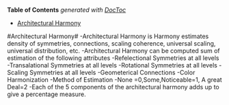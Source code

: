 <!-- START doctoc generated TOC please keep comment here to allow auto update -->
<!-- DON'T EDIT THIS SECTION, INSTEAD RE-RUN doctoc TO UPDATE -->
**Table of Contents**  *generated with [DocToc](https://github.com/thlorenz/doctoc)*

- [Architectural Harmony](#architectural-harmony)

<!-- END doctoc generated TOC please keep comment here to allow auto update -->

#Architectural Harmony#
  -Architectural Harmony is Harmony estimates density of symmetries, connections, scaling coherence, universal scaling, universal distribution, etc. 
  -Architectural Harmony can be computed sum of estimation of the following attributes
      -Refelectional Symmetries at all levels
      -Transalational Symmetries at all levels 
      -Rotational Symmetries at all levels
      -Scaling Symmetries at all levels
      -Geometerical Connections
      -Color Harmonization
  -Method of Estimation
      -None =0,Some,Noticeable=1, A great Deal=2
  -Each of the 5 components of the architectural harmony adds up to give a percentage measure.
